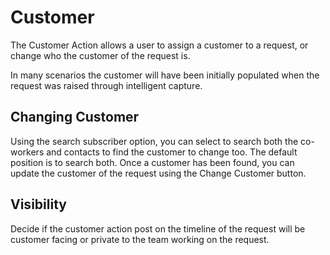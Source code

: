 # Customer
The Customer Action allows a user to assign a customer to a request, or change who the customer of the request is.

In many scenarios the customer will have been initially populated when the request was raised through intelligent capture.

## Changing Customer
Using the search subscriber option, you can select to search both the co-workers and contacts to find the customer to change too. The default position is to search both. Once a customer has been found, you can update the customer of the request using the Change Customer button.

## Visibility
Decide if the customer action post on the timeline of the request will be customer facing or private to the team working on the request.